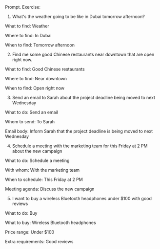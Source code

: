 Prompt. Exercise:

1. What's the weather going to be like in Dubai tomorrow afternoon?

What to find: Weather

Where to find: In Dubai

When to find: Tomorrow afternoon


2. Find me some good Chinese restaurants near downtown that are open right now.

What to find: Good Chinese restaurants

Where to find: Near downtown

When to find: Open right now

3. Send an email to Sarah about the project deadline being moved to next Wednesday

What to do: Send an email

Whom to send: To Sarah

Email body: Inform Sarah that the project deadline is being moved to next Wednesday


4. Schedule a meeting with the marketing team for this Friday at 2 PM about the new campaign

What to do: Schedule a meeting

With whom: With the marketing team

When to schedule: This Friday at 2 PM

Meeting agenda: Discuss the new campaign


5. I want to buy a wireless Bluetooth headphones under $100 with good reviews

What to do: Buy

What to buy: Wireless Bluetooth headphones

Price range: Under $100

Extra requirements: Good reviews
